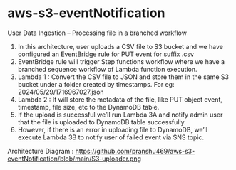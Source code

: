 # aws-s3-eventNotification

User Data Ingestion – Processing file in a branched workflow

1.	In this architecture, user uploads a CSV file to S3 bucket and we have configured an EventBridge rule for PUT event for suffix .csv
2.	EventBridge rule will trigger Step functions workflow where we have a branched sequence workflow of Lambda function execution.
3.	Lambda 1 : Convert the CSV file to JSON and store them in the same S3 bucket under a folder created by timestamps. For eg: 2024/05/29/1716967027.json
4.	Lambda 2 : It will store the metadata of the file, like PUT object event, timestamp, file size, etc to the DynamoDB table.
5.	If the upload is successful we’ll run Lambda 3A and notify admin user that the file is uploaded to DynamoDB table successfully.
6.	However, if there is an error in uploading file to DynamoDB, we’ll execute Lambda 3B to notify user of failed event via SNS topic.

Architecture Diagram : https://github.com/pranshu469/aws-s3-eventNotification/blob/main/S3-uploader.png


 
